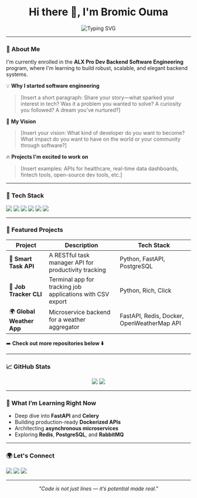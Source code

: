 <h1 align="center">Hi there 👋, I'm Bromic Ouma</h1>

<p align="center">
  <img src="https://readme-typing-svg.demolab.com/?lines=Backend+Engineer+%7C;Driven+by+Code,+Fueled+by+Curiosity&center=true&width=500&height=45" alt="Typing SVG" />
</p>

---

### 🌟 About Me

I'm currently enrolled in the **ALX Pro Dev Backend Software Engineering** program, where I'm learning to build robust, scalable, and elegant backend systems.  

💡 **Why I started software engineering**  
> [Insert a short paragraph: Share your story—what sparked your interest in tech? Was it a problem you wanted to solve? A curiosity you followed? A dream you've nurtured?]

🎯 **My Vision**  
> [Insert your vision: What kind of developer do you want to become? What impact do you want to have on the world or your community through software?]

🔥 **Projects I'm excited to work on**  
> [Insert examples: APIs for healthcare, real-time data dashboards, fintech tools, open-source dev tools, etc.]

---

### 🚀 Tech Stack

<p align="left">
  <img src="https://img.shields.io/badge/Python-3670A0?style=for-the-badge&logo=python&logoColor=fff"/>
  <img src="https://img.shields.io/badge/FastAPI-005571?style=for-the-badge&logo=fastapi"/>
  <img src="https://img.shields.io/badge/PostgreSQL-336791?style=for-the-badge&logo=postgresql&logoColor=white"/>
  <img src="https://img.shields.io/badge/Redis-dc382d?style=for-the-badge&logo=redis&logoColor=white"/>
  <img src="https://img.shields.io/badge/Docker-2496ED?style=for-the-badge&logo=docker&logoColor=white"/>
  <img src="https://img.shields.io/badge/GitHub-181717?style=for-the-badge&logo=github&logoColor=white"/>
</p>

---

### 📂 Featured Projects

| Project | Description | Tech Stack |
|--------|-------------|------------|
| 🧠 **Smart Task API** | A RESTful task manager API for productivity tracking | Python, FastAPI, PostgreSQL |
| 💼 **Job Tracker CLI** | Terminal app for tracking job applications with CSV export | Python, Rich, Click |
| 🌍 **Global Weather App** | Microservice backend for a weather aggregator | FastAPI, Redis, Docker, OpenWeatherMap API |

➡️ **Check out more repositories below ⬇️**

---

### 📈 GitHub Stats

<p align="center">
  <img src="https://github-readme-stats.vercel.app/api?username=[YourGitHubUsername]&show_icons=true&theme=radical&count_private=true"/>
  <img src="https://github-readme-streak-stats.herokuapp.com/?user=[YourGitHubUsername]&theme=radical"/>
</p>

---

### 🧩 What I’m Learning Right Now

- Deep dive into **FastAPI** and **Celery**
- Building production-ready **Dockerized APIs**
- Architecting **asynchronous microservices**
- Exploring **Redis**, **PostgreSQL**, and **RabbitMQ**

---

### 🌍 Let's Connect

<p>
  <a href="https://www.linkedin.com/in/[YourLinkedIn]"><img src="https://img.shields.io/badge/LinkedIn-blue?style=for-the-badge&logo=linkedin"/></a>
  <a href="mailto:[YourEmail@example.com]"><img src="https://img.shields.io/badge/Email-D14836?style=for-the-badge&logo=gmail&logoColor=white"/></a>
  <a href="https://yourportfolio.com"><img src="https://img.shields.io/badge/Portfolio-000?style=for-the-badge&logo=firefox-browser&logoColor=white"/></a>
</p>

---

<!-- You can add a motivational quote or final thought -->
<p align="center"><i>"Code is not just lines — it’s potential made real."</i></p>
